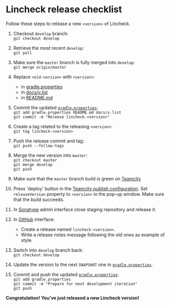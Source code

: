 # Lincheck release checklist
Follow these steps to release a new `<version>` of Lincheck.

1. Checkout `develop` branch: <br>
   `git checkout develop`

2. Retrieve the most recent `develop`: <br>
   `git pull`

3. Make sure the `master` branch is fully merged into `develop`: <br>
   `git merge origin/master`

4. Replace `<old-version>` with `<version>`:
   * in [gradle.properties](gradle.properties)
   * in [docs/v.list](docs/v.list)
   * in [README.md](README.md)

5. Commit the updated [`gradle.properties`](gradle.properties): <br>
   `git add gradle.properties README.md docs/v.list` <br>
   `git commit -m "Release lincheck-<version>"`
   
6. Create a tag related to the releasing `<version>`: <br>
   `git tag lincheck-<version>`

7. Push the release commit and tag: <br>
   `git push --follow-tags`

8. Merge the new version into `master`: <br>
   `git checkout master` <br>
   `git merge develop` <br>
   `git push`
   
9. Make sure that the `master` branch build is green on [Teamcity](https://teamcity.jetbrains.com/project/KotlinTools_KotlinxLincheck?branch=%3Cdefault%3E&mode=builds)

10. Press 'deploy' button in the [Teamcity publish configuration](https://teamcity.jetbrains.com/buildConfiguration/KotlinTools_KotlinxLincheck_Publish?branch=%3Cdefault%3E&buildTypeTab=overview&mode=builds). 
Set `releaseVersion` property to `<version>` in the pop-up window. Make sure that the build succeeds.

11. In [Sonatype](https://oss.sonatype.org/) admin interface close staging repository and release it.

12. In [GitHub](https://github.com/JetBrains/lincheck/releases) interface:
    * Create a release named `lincheck-<version>`.
    * Write a release notes message following the old ones as example of style.
    
13. Switch into `develop` branch back: <br>
    `git checkout develop`

14. Update the version to the next `SNAPSHOT` one in [`gradle.properties`](gradle.properties).

15. Commit and push the updated [`gradle.properties`](gradle.properties): <br>
   `git add gradle.properties` <br>
   `git commit -m "Prepare for next development iteration"` <br>
   `git push`
    
**Congratulation! You've just released a new Lincheck version!**